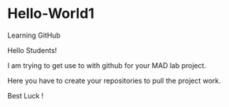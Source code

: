 # Hello-World1
Learning GitHub


Hello Students!

I am trying to get use to with github for your MAD lab project.

Here you have to create your repositories to pull the project work.

Best Luck !
